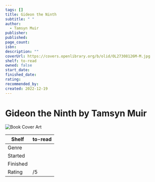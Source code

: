 ```yaml
---
tags: []
title: Gideon the Ninth
subtitle: " "
author:
  - Tamsyn Muir
publisher: 
published: 
page_count: 
isbn: 
description: ""
coverUrl: https://covers.openlibrary.org/b/olid/OL27308126M-M.jpg
shelf: to-read
owned: false
start_date: 
finished_date: 
rating: 
recommended_by: 
created: 2022-12-19
---
```


# Gideon the Ninth by Tamsyn Muir

![Book Cover Art](https://covers.openlibrary.org/b/olid/OL27308126M-M.jpg)

| Shelf | to-read |
| --- | --- |
| Genre |  |
| Started |  |
| Finished |  |
| Rating | /5 |

